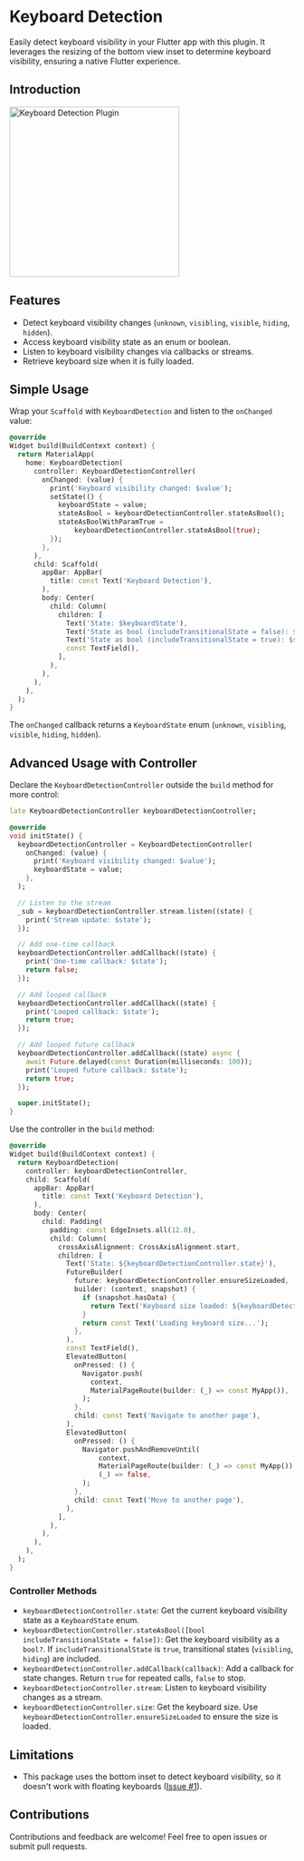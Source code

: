 # Keyboard Detection

Easily detect keyboard visibility in your Flutter app with this plugin. It leverages the resizing of the bottom view inset to determine keyboard visibility, ensuring a native Flutter experience.

## Introduction

<img src="https://raw.githubusercontent.com/lamnhan066/keyboard_detection/main/assets/Intro.webp" alt="Keyboard Detection Plugin" width="300"/>

## Features

- Detect keyboard visibility changes (`unknown`, `visibling`, `visible`, `hiding`, `hidden`).
- Access keyboard visibility state as an enum or boolean.
- Listen to keyboard visibility changes via callbacks or streams.
- Retrieve keyboard size when it is fully loaded.

## Simple Usage

Wrap your `Scaffold` with `KeyboardDetection` and listen to the `onChanged` value:

```dart
@override
Widget build(BuildContext context) {
  return MaterialApp(
    home: KeyboardDetection(
      controller: KeyboardDetectionController(
        onChanged: (value) {
          print('Keyboard visibility changed: $value');
          setState(() {
            keyboardState = value;
            stateAsBool = keyboardDetectionController.stateAsBool();
            stateAsBoolWithParamTrue =
                keyboardDetectionController.stateAsBool(true);
          });
        },
      ),
      child: Scaffold(
        appBar: AppBar(
          title: const Text('Keyboard Detection'),
        ),
        body: Center(
          child: Column(
            children: [
              Text('State: $keyboardState'),
              Text('State as bool (includeTransitionalState = false): $stateAsBool'),
              Text('State as bool (includeTransitionalState = true): $stateAsBoolWithParamTrue'),
              const TextField(),
            ],
          ),
        ),
      ),
    ),
  );
}
```

The `onChanged` callback returns a `KeyboardState` enum (`unknown`, `visibling`, `visible`, `hiding`, `hidden`).

## Advanced Usage with Controller

Declare the `KeyboardDetectionController` outside the `build` method for more control:

```dart
late KeyboardDetectionController keyboardDetectionController;

@override
void initState() {
  keyboardDetectionController = KeyboardDetectionController(
    onChanged: (value) {
      print('Keyboard visibility changed: $value');
      keyboardState = value;
    },
  );

  // Listen to the stream
  _sub = keyboardDetectionController.stream.listen((state) {
    print('Stream update: $state');
  });

  // Add one-time callback
  keyboardDetectionController.addCallback((state) {
    print('One-time callback: $state');
    return false;
  });

  // Add looped callback
  keyboardDetectionController.addCallback((state) {
    print('Looped callback: $state');
    return true;
  });

  // Add looped future callback
  keyboardDetectionController.addCallback((state) async {
    await Future.delayed(const Duration(milliseconds: 100));
    print('Looped future callback: $state');
    return true;
  });

  super.initState();
}
```

Use the controller in the `build` method:

```dart
@override
Widget build(BuildContext context) {
  return KeyboardDetection(
    controller: keyboardDetectionController,
    child: Scaffold(
      appBar: AppBar(
        title: const Text('Keyboard Detection'),
      ),
      body: Center(
        child: Padding(
          padding: const EdgeInsets.all(12.0),
          child: Column(
            crossAxisAlignment: CrossAxisAlignment.start,
            children: [
              Text('State: ${keyboardDetectionController.state}'),
              FutureBuilder(
                future: keyboardDetectionController.ensureSizeLoaded,
                builder: (context, snapshot) {
                  if (snapshot.hasData) {
                    return Text('Keyboard size loaded: ${keyboardDetectionController.size}');
                  }
                  return const Text('Loading keyboard size...');
                },
              ),
              const TextField(),
              ElevatedButton(
                onPressed: () {
                  Navigator.push(
                    context,
                    MaterialPageRoute(builder: (_) => const MyApp()),
                  );
                },
                child: const Text('Navigate to another page'),
              ),
              ElevatedButton(
                onPressed: () {
                  Navigator.pushAndRemoveUntil(
                      context,
                      MaterialPageRoute(builder: (_) => const MyApp()),
                      (_) => false,
                  );
                },
                child: const Text('Move to another page'),
              ),
            ],
          ),
        ),
      ),
    ),
  );
}
```

### Controller Methods

- `keyboardDetectionController.state`: Get the current keyboard visibility state as a `KeyboardState` enum.
- `keyboardDetectionController.stateAsBool([bool includeTransitionalState = false])`: Get the keyboard visibility as a `bool?`. If `includeTransitionalState` is `true`, transitional states (`visibling`, `hiding`) are included.
- `keyboardDetectionController.addCallback(callback)`: Add a callback for state changes. Return `true` for repeated calls, `false` to stop.
- `keyboardDetectionController.stream`: Listen to keyboard visibility changes as a stream.
- `keyboardDetectionController.size`: Get the keyboard size. Use `keyboardDetectionController.ensureSizeLoaded` to ensure the size is loaded.

## Limitations

- This package uses the bottom inset to detect keyboard visibility, so it doesn't work with floating keyboards ([Issue #1](https://github.com/lamnhan066/keyboard_detection/issues/1)).

## Contributions

Contributions and feedback are welcome! Feel free to open issues or submit pull requests.
